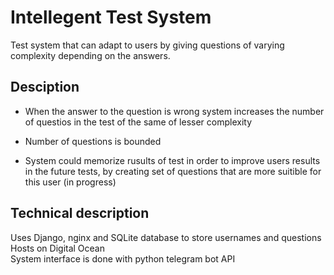 # Intellegent Test System
Test system that can adapt to users by giving questions of varying complexity depending on the answers.  

## Desciption

* When the answer to the question is wrong system increases the number of questios in the test of the same of lesser complexity 

* Number of questions is bounded

* System could memorize rusults of test in order to improve users results in the future tests, by creating set of questions that are more suitible for this user (in progress)


## Technical description
Uses Django, nginx and SQLite database to store usernames and questions  
Hosts on Digital Ocean  
System interface is done with python telegram bot API  
